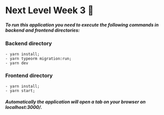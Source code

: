 # Next Level Week 3 🚀

##### To run this application you need to execute the following commands in backend and frontend directories: 
      
      
### Backend directory
    - yarn install;
    - yarn typeorm migration:run;
    - yarn dev
### Frontend directory
    - yarn install;
    - yarn start;


##### Automatically the application will open a tab on your browser on localhost:3000/.
